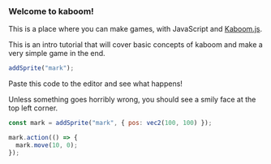 ### Welcome to kaboom!

This is a place where you can make games, with JavaScript and [Kaboom.js](https://kaboomjs.com/).

This is an intro tutorial that will cover basic concepts of kaboom and make a very simple game in the end.

```js
addSprite("mark");
```

Paste this code to the editor and see what happens!

Unless something goes horribly wrong, you should see a smily face at the top left corner.

```js
const mark = addSprite("mark", { pos: vec2(100, 100) });

mark.action(() => {
  mark.move(10, 0);
});
```
